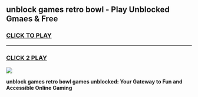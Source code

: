 
## unblock games retro bowl - Play Unblocked Gmaes & Free
<h3>
<a href="https://news.freeplayer.one?title=unblock_games_retro_bowl&ref=23F">CLICK TO PLAY</a></h3>
<hr>

<h3>
<a href="https://news.freeplayer.one?title=unblock_games_retro_bowl&ref=23F">CLICK 2 PLAY</a>
  
</h3>

<a href="https://news.freeplayer.one?title=unblock_games_retro_bowl&ref=23F/"><img src="https://clearcache.store/games.png"></a>


**unblock games retro bowl games unblocked: Your Gateway to Fun and Accessible Online Gaming**
